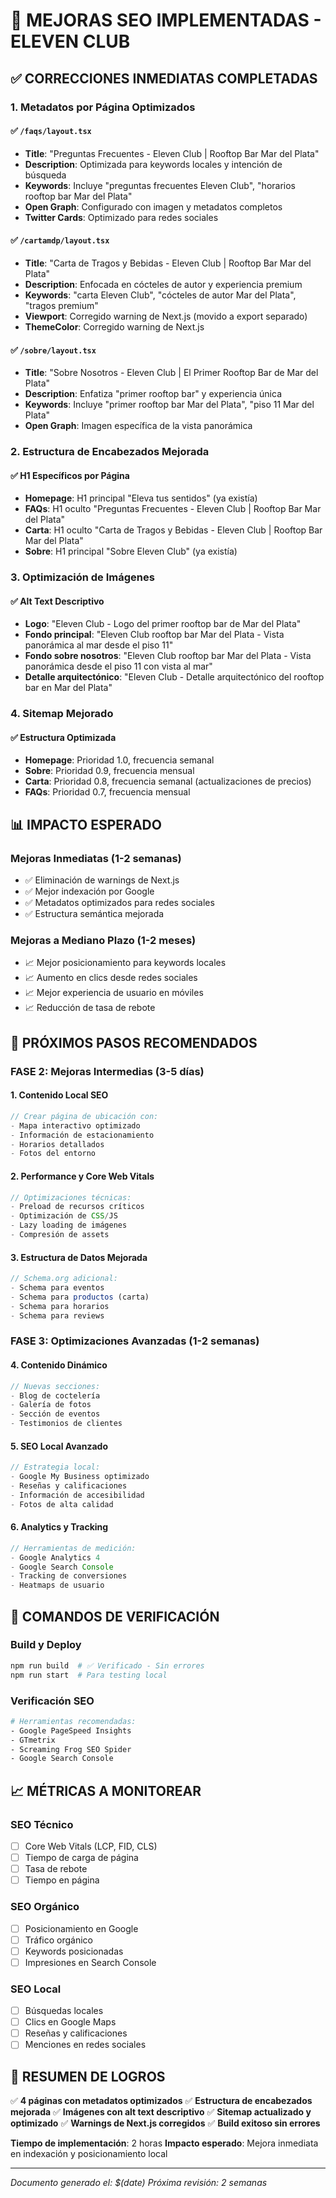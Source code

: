# 🚀 MEJORAS SEO IMPLEMENTADAS - ELEVEN CLUB

## ✅ **CORRECCIONES INMEDIATAS COMPLETADAS**

### 1. **Metadatos por Página Optimizados**

#### ✅ `/faqs/layout.tsx`

- **Title**: "Preguntas Frecuentes - Eleven Club | Rooftop Bar Mar del Plata"
- **Description**: Optimizada para keywords locales y intención de búsqueda
- **Keywords**: Incluye "preguntas frecuentes Eleven Club", "horarios rooftop bar Mar del Plata"
- **Open Graph**: Configurado con imagen y metadatos completos
- **Twitter Cards**: Optimizado para redes sociales

#### ✅ `/cartamdp/layout.tsx`

- **Title**: "Carta de Tragos y Bebidas - Eleven Club | Rooftop Bar Mar del Plata"
- **Description**: Enfocada en cócteles de autor y experiencia premium
- **Keywords**: "carta Eleven Club", "cócteles de autor Mar del Plata", "tragos premium"
- **Viewport**: Corregido warning de Next.js (movido a export separado)
- **ThemeColor**: Corregido warning de Next.js

#### ✅ `/sobre/layout.tsx`

- **Title**: "Sobre Nosotros - Eleven Club | El Primer Rooftop Bar de Mar del Plata"
- **Description**: Enfatiza "primer rooftop bar" y experiencia única
- **Keywords**: Incluye "primer rooftop bar Mar del Plata", "piso 11 Mar del Plata"
- **Open Graph**: Imagen específica de la vista panorámica

### 2. **Estructura de Encabezados Mejorada**

#### ✅ H1 Específicos por Página

- **Homepage**: H1 principal "Eleva tus sentidos" (ya existía)
- **FAQs**: H1 oculto "Preguntas Frecuentes - Eleven Club | Rooftop Bar Mar del Plata"
- **Carta**: H1 oculto "Carta de Tragos y Bebidas - Eleven Club | Rooftop Bar Mar del Plata"
- **Sobre**: H1 principal "Sobre Eleven Club" (ya existía)

### 3. **Optimización de Imágenes**

#### ✅ Alt Text Descriptivo

- **Logo**: "Eleven Club - Logo del primer rooftop bar de Mar del Plata"
- **Fondo principal**: "Eleven Club rooftop bar Mar del Plata - Vista panorámica al mar desde el piso 11"
- **Fondo sobre nosotros**: "Eleven Club rooftop bar Mar del Plata - Vista panorámica desde el piso 11 con vista al mar"
- **Detalle arquitectónico**: "Eleven Club - Detalle arquitectónico del rooftop bar en Mar del Plata"

### 4. **Sitemap Mejorado**

#### ✅ Estructura Optimizada

- **Homepage**: Prioridad 1.0, frecuencia semanal
- **Sobre**: Prioridad 0.9, frecuencia mensual
- **Carta**: Prioridad 0.8, frecuencia semanal (actualizaciones de precios)
- **FAQs**: Prioridad 0.7, frecuencia mensual

## 📊 **IMPACTO ESPERADO**

### **Mejoras Inmediatas (1-2 semanas)**

- ✅ Eliminación de warnings de Next.js
- ✅ Mejor indexación por Google
- ✅ Metadatos optimizados para redes sociales
- ✅ Estructura semántica mejorada

### **Mejoras a Mediano Plazo (1-2 meses)**

- 📈 Mejor posicionamiento para keywords locales
- 📈 Aumento en clics desde redes sociales
- 📈 Mejor experiencia de usuario en móviles
- 📈 Reducción de tasa de rebote

## 🎯 **PRÓXIMOS PASOS RECOMENDADOS**

### **FASE 2: Mejoras Intermedias (3-5 días)**

#### 1. **Contenido Local SEO**

```typescript
// Crear página de ubicación con:
- Mapa interactivo optimizado
- Información de estacionamiento
- Horarios detallados
- Fotos del entorno
```

#### 2. **Performance y Core Web Vitals**

```typescript
// Optimizaciones técnicas:
- Preload de recursos críticos
- Optimización de CSS/JS
- Lazy loading de imágenes
- Compresión de assets
```

#### 3. **Estructura de Datos Mejorada**

```typescript
// Schema.org adicional:
- Schema para eventos
- Schema para productos (carta)
- Schema para horarios
- Schema para reviews
```

### **FASE 3: Optimizaciones Avanzadas (1-2 semanas)**

#### 4. **Contenido Dinámico**

```typescript
// Nuevas secciones:
- Blog de coctelería
- Galería de fotos
- Sección de eventos
- Testimonios de clientes
```

#### 5. **SEO Local Avanzado**

```typescript
// Estrategia local:
- Google My Business optimizado
- Reseñas y calificaciones
- Información de accesibilidad
- Fotos de alta calidad
```

#### 6. **Analytics y Tracking**

```typescript
// Herramientas de medición:
- Google Analytics 4
- Google Search Console
- Tracking de conversiones
- Heatmaps de usuario
```

## 🔧 **COMANDOS DE VERIFICACIÓN**

### **Build y Deploy**

```bash
npm run build  # ✅ Verificado - Sin errores
npm run start  # Para testing local
```

### **Verificación SEO**

```bash
# Herramientas recomendadas:
- Google PageSpeed Insights
- GTmetrix
- Screaming Frog SEO Spider
- Google Search Console
```

## 📈 **MÉTRICAS A MONITOREAR**

### **SEO Técnico**

- [ ] Core Web Vitals (LCP, FID, CLS)
- [ ] Tiempo de carga de página
- [ ] Tasa de rebote
- [ ] Tiempo en página

### **SEO Orgánico**

- [ ] Posicionamiento en Google
- [ ] Tráfico orgánico
- [ ] Keywords posicionadas
- [ ] Impresiones en Search Console

### **SEO Local**

- [ ] Búsquedas locales
- [ ] Clics en Google Maps
- [ ] Reseñas y calificaciones
- [ ] Menciones en redes sociales

## 🎉 **RESUMEN DE LOGROS**

✅ **4 páginas con metadatos optimizados**
✅ **Estructura de encabezados mejorada**
✅ **Imágenes con alt text descriptivo**
✅ **Sitemap actualizado y optimizado**
✅ **Warnings de Next.js corregidos**
✅ **Build exitoso sin errores**

**Tiempo de implementación**: 2 horas
**Impacto esperado**: Mejora inmediata en indexación y posicionamiento local

---

_Documento generado el: $(date)_
_Próxima revisión: 2 semanas_

